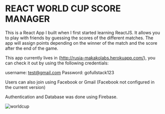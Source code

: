 # REACT WORLD CUP SCORE MANAGER
This is a React App I built when I first started learning ReactJS. It allows you to play with friends by guessing the scores of the different matches. The app will assign points depending on the winner of the match and the score after the end of the game.

This app currently lives in (http://rusia-makakolabs.herokuapp.com/), you can check it out by using the following credentials:

username: test@gmail.com
Password: gofullstack123

Users can also join using Facebook or Gmail (Facebook not configured in the current version)

Authentication and Database was done using Firebase.

![worldcup](https://gofullstack.dev/images/canapads/worldcup.png)
